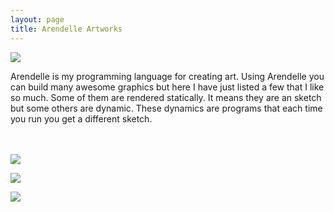 ```yaml
---
layout: page
title: Arendelle Artworks
---
```


![](https://raw.githubusercontent.com/pmkary/pmkary.github.io/master/Graphics/artworks/arendelle/veryFirstLoop.png)<br>

Arendelle is my programming language for creating art. Using Arendelle you can build many awesome graphics but here I have just listed a few that I like so much. Some of them are rendered statically. It means they are an sketch but some others are dynamic. These dynamics are programs that each time you run you get a different sketch.<br><br><br>

![](https://raw.githubusercontent.com/pmkary/pmkary.github.io/master/Graphics/artworks/arendelle/Q-Bert.png)

![](https://raw.githubusercontent.com/pmkary/pmkary.github.io/master/Graphics/artworks/arendelle/randnotcomplete.png)<br>



[![](https://raw.githubusercontent.com/pmkary/pmkary.github.io/master/Graphics/artworks/arendelle/10PRINT.png)](http://github.com/pmkary/10print)<br>